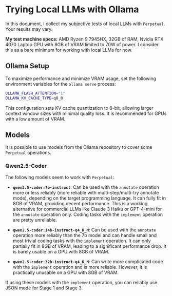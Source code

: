 # Trying Local LLMs with Ollama

In this document, I collect my subjective tests of local LLMs with `Perpetual`. Your results may vary.

**My test machine specs:** AMD Ryzen 9 7945HX, 32GB of RAM, Nvidia RTX 4070 Laptop GPU with 8GB of VRAM limited to 70W of power. I consider this as a bare minimum for working with local LLMs for now.

## Ollama Setup

To maximize performance and minimize VRAM usage, set the following environment variables for the `ollama serve` process:

```sh
OLLAMA_FLASH_ATTENTION="1"
OLLAMA_KV_CACHE_TYPE=q8_0
```

This configuration sets KV cache quantization to 8-bit, allowing larger context window sizes with minimal quality loss. It is recommended for GPUs with a low amount of VRAM.

## Models

It is possible to use models from the Ollama repository to cover some `Perpetual` operations.

### Qwen2.5-Coder

The following models seem to work with `Perpetual`:

- **`qwen2.5-coder:7b-instruct`**: Can be used with the `annotate` operation more or less reliably (more reliable with multi-step/multi-try annotate mode), depending on the target programming language. It can fully fit in 8GB of VRAM, providing decent performance. This is a working alternative for commercial LLMs like Claude 3 Haiku or GPT-4-mini for the `annotate` operation only. Coding tasks with the `implement` operation are pretty unreliable.

- **`qwen2.5-coder:14b-instruct-q4_K_M`**: Can be used with the `annotate` operation more reliably than the 7b model and can handle small and most trivial coding tasks with the `implement` operation. It can only partially fit in 8GB of VRAM, leading to a significant performance drop. It is barely usable on a GPU with 8GB of VRAM.

- **`qwen2.5-coder:32b-instruct-q4_K_M`**: Can write more complicated code with the `implement` operation and is more reliable. However, it is practically unusable on a GPU with 8GB of VRAM.

If using these models with the `implement` operation, you can reliably use JSON mode for Stage 1 and Stage 3.
